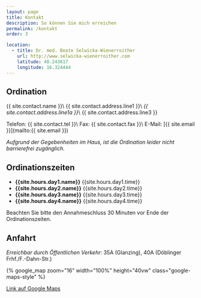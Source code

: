 ```yaml
---
layout: page
title: Kontakt
description: So können Sie mich erreichen
permalink: /kontakt
order: 3

location:
  - title: Dr. med. Beate Selwicka-Wienerroither
    url: http://www.selwicka-wienerroither.com
    latitude: 48.243617
    longitude: 16.324444
---
```


## Ordination

{{ site.contact.name }}\\
{{ site.contact.address.line1 }}\\
_{{ site.contact.address.line1a }}_\\
{{ site.contact.address.line3 }}

Telefon:   {{ site.contact.tel }}\\
Fax:	{{ site.contact.fax }}\\
E-Mail:	[{{ site.email }}](mailto:{{ site.email }})

_Aufgrund der Gegebenheiten im Haus, ist die Ordination leider nicht
barrierefrei zugänglich._

## Ordinationszeiten

* **{{site.hours.day1.name}}** {{site.hours.day1.time}}
* **{{site.hours.day2.name}}** {{site.hours.day2.time}}
* **{{site.hours.day3.name}}** {{site.hours.day3.time}}
* **{{site.hours.day4.name}}** {{site.hours.day4.time}}

Beachten Sie bitte den Annahmeschluss 30 Minuten vor Ende der Ordinationszeiten.

## Anfahrt

_Erreichbar durch Öffentlichen Verkehr:_ 35A (Glanzing), 40A (Döblinger Frhf./F.-Dahn-Str.)

{% google_map zoom="16" width="100%" height="40vw" class="google-maps-style" %}

[Link auf Google Maps](https://goo.gl/maps/AbdcbWtxQzo)